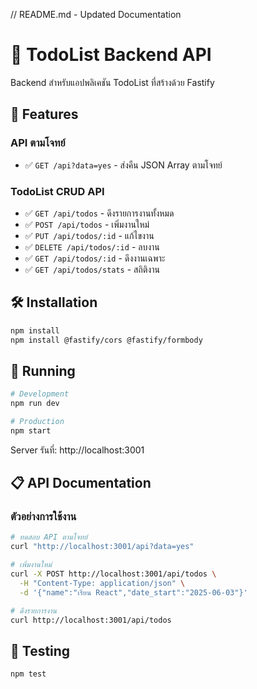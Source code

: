 // README.md - Updated Documentation
# 🚀 TodoList Backend API

Backend สำหรับแอปพลิเคชัน TodoList ที่สร้างด้วย Fastify

## 🎯 Features

### API ตามโจทย์
- ✅ `GET /api?data=yes` - ส่งคืน JSON Array ตามโจทย์

### TodoList CRUD API
- ✅ `GET /api/todos` - ดึงรายการงานทั้งหมด
- ✅ `POST /api/todos` - เพิ่มงานใหม่
- ✅ `PUT /api/todos/:id` - แก้ไขงาน
- ✅ `DELETE /api/todos/:id` - ลบงาน
- ✅ `GET /api/todos/:id` - ดึงงานเฉพาะ
- ✅ `GET /api/todos/stats` - สถิติงาน

## 🛠️ Installation

```bash
npm install
npm install @fastify/cors @fastify/formbody
```

## 🚀 Running

```bash
# Development
npm run dev

# Production
npm start
```

Server รันที่: http://localhost:3001

## 📋 API Documentation

### ตัวอย่างการใช้งาน

```bash
# ทดสอบ API ตามโจทย์
curl "http://localhost:3001/api?data=yes"

# เพิ่มงานใหม่
curl -X POST http://localhost:3001/api/todos \
  -H "Content-Type: application/json" \
  -d '{"name":"เรียน React","date_start":"2025-06-03"}'

# ดึงรายการงาน
curl http://localhost:3001/api/todos
```

## 🧪 Testing

```bash
npm test
```
